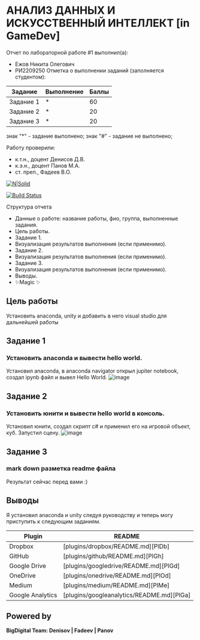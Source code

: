 # АНАЛИЗ ДАННЫХ И ИСКУССТВЕННЫЙ ИНТЕЛЛЕКТ [in GameDev]
Отчет по лабораторной работе #1 выполнил(а):
- Ежов Никита Олегович
- РИ2209250
Отметка о выполнении заданий (заполняется студентом):

| Задание | Выполнение | Баллы |
| ------ | ------ | ------ |
| Задание 1 | * | 60 |
| Задание 2 | * | 20 |
| Задание 3 | * | 20 |

знак "*" - задание выполнено; знак "#" - задание не выполнено;

Работу проверили:
- к.т.н., доцент Денисов Д.В.
- к.э.н., доцент Панов М.А.
- ст. преп., Фадеев В.О.

[![N|Solid](https://cldup.com/dTxpPi9lDf.thumb.png)](https://nodesource.com/products/nsolid)

[![Build Status](https://travis-ci.org/joemccann/dillinger.svg?branch=master)](https://travis-ci.org/joemccann/dillinger)

Структура отчета

- Данные о работе: название работы, фио, группа, выполненные задания.
- Цель работы.
- Задание 1.
- Визуализация результатов выполнения (если применимо).
- Задание 2.
- Визуализация результатов выполнения (если применимо).
- Задание 3.
- Визуализация результатов выполнения (если применимо).
- Выводы.
- ✨Magic ✨

## Цель работы
Установить anaconda, unity и добавить в него visual studio для дальнейшей работы

## Задание 1
### Установить anaconda и вывести hello world.

Установил anaconda, в anaconda navigator открыл jupiter notebook, создал ipynb файл и вывел Hello World.
![image](https://github.com/TheScore1/DA-in-GameDev-lab1/assets/113776816/37f1b530-c539-4182-b1e9-77a05e4657b2)

## Задание 2
### Установить юнити и вывести hello world в консоль.

Установил юнити, создал скрипт c# и применил его на игровой объект, куб. Запустил сцену.
![image](https://github.com/TheScore1/DA-in-GameDev-lab1/assets/113776816/860ab883-213a-4c70-85f1-bdf650e8c3c1)


## Задание 3
### mark down разметка readme файла

Результат сейчас перед вами :)

## Выводы

Я установил anaconda и unity следуя руководству и теперь могу приступить к следующим заданиям.

| Plugin | README |
| ------ | ------ |
| Dropbox | [plugins/dropbox/README.md][PlDb] |
| GitHub | [plugins/github/README.md][PlGh] |
| Google Drive | [plugins/googledrive/README.md][PlGd] |
| OneDrive | [plugins/onedrive/README.md][PlOd] |
| Medium | [plugins/medium/README.md][PlMe] |
| Google Analytics | [plugins/googleanalytics/README.md][PlGa] |

## Powered by

**BigDigital Team: Denisov | Fadeev | Panov**
